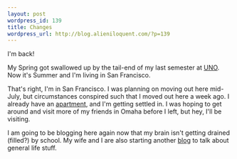 ```yaml
---
layout: post
wordpress_id: 139
title: Changes
wordpress_url: http://blog.alieniloquent.com/?p=139
---
```

I'm back!

My Spring got swallowed up by the tail-end of my last semester at [UNO][1].
Now it's Summer and I'm living in San Francisco.

That's right, I'm in San Francisco. I was planning on moving out here mid-
July, but circumstances conspired such that I moved out here a week ago. I
already have an [apartment][2], and I'm getting settled in. I was hoping to
get around and visit more of my friends in Omaha before I left, but hey, I'll
be visiting.

I am going to be blogging here again now that my brain isn't getting drained
(filled?) by school. My wife and I are also starting another [blog][3] to talk
about general life stuff.

   [1]: http://www.unomaha.edu

   [2]: http://www.youtube.com/watch?v=t3s4YLqOF74

   [3]: http://blog.procacious.com

